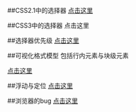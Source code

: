 
##CSS2.1中的选择器
[点击这里](选择器.md)

##CSS3中的选择器
点击这里

##选择器优先级
[点击这里](选择器的优先级.md)

##可视化格式模型
包括行内元素与块级元素

[点击这里](可视化格式模型.md)

##浮动与定位
[点击这里](浮动与定位.md)

##浏览器的bug
[点击这里](浏览器bug.md)
